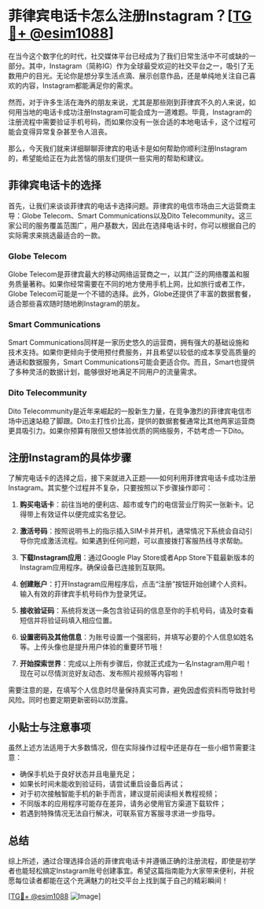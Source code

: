 # 菲律宾电话卡怎么注册Instagram？[[TG💪+ @esim1088](https://t.me/s/esim1088)]

在当今这个数字化的时代，社交媒体平台已经成为了我们日常生活中不可或缺的一部分。其中，Instagram（简称IG）作为全球最受欢迎的社交平台之一，吸引了无数用户的目光。无论你是想分享生活点滴、展示创意作品，还是单纯地关注自己喜欢的内容，Instagram都能满足你的需求。

然而，对于许多生活在海外的朋友来说，尤其是那些刚到菲律宾不久的人来说，如何用当地的电话卡成功注册Instagram可能会成为一道难题。毕竟，Instagram的注册流程中需要验证手机号码，而如果你没有一张合适的本地电话卡，这个过程可能会变得异常复杂甚至令人沮丧。

那么，今天我们就来详细聊聊菲律宾的电话卡是如何帮助你顺利注册Instagram的，希望能给正在为此苦恼的朋友们提供一些实用的帮助和建议。

## 菲律宾电话卡的选择

首先，让我们来谈谈菲律宾的电话卡选择问题。菲律宾的电信市场由三大运营商主导：Globe Telecom、Smart Communications以及Dito Telecommunity。这三家公司的服务覆盖范围广，用户基数大，因此在选择电话卡时，你可以根据自己的实际需求来挑选最适合的一款。

### Globe Telecom

Globe Telecom是菲律宾最大的移动网络运营商之一，以其广泛的网络覆盖和服务质量著称。如果你经常需要在不同的地方使用手机上网，比如旅行或者工作，Globe Telecom可能是一个不错的选择。此外，Globe还提供了丰富的数据套餐，适合那些喜欢随时随地刷Instagram的朋友。

### Smart Communications

Smart Communications同样是一家历史悠久的运营商，拥有强大的基础设施和技术支持。如果你更倾向于使用预付费服务，并且希望以较低的成本享受高质量的通话和数据服务，Smart Communications可能会更适合你。而且，Smart也提供了多种灵活的数据计划，能够很好地满足不同用户的流量需求。

### Dito Telecommunity

Dito Telecommunity是近年来崛起的一股新生力量，在竞争激烈的菲律宾电信市场中迅速站稳了脚跟。Dito主打性价比高，提供的数据套餐通常比其他两家运营商更具吸引力。如果你预算有限但又想体验优质的网络服务，不妨考虑一下Dito。

## 注册Instagram的具体步骤

了解完电话卡的选择之后，接下来就进入正题——如何利用菲律宾电话卡成功注册Instagram。其实整个过程并不复杂，只要按照以下步骤操作即可：

1. **购买电话卡**：前往当地的便利店、超市或专门的电信营业厅购买一张新卡。记得带上有效证件以便完成实名登记。

2. **激活号码**：按照说明书上的指示插入SIM卡并开机，通常情况下系统会自动引导你完成激活流程。如果遇到任何问题，可以直接拨打客服热线寻求帮助。

3. **下载Instagram应用**：通过Google Play Store或者App Store下载最新版本的Instagram应用程序。确保设备已连接到互联网。

4. **创建账户**：打开Instagram应用程序后，点击“注册”按钮开始创建个人资料。输入有效的菲律宾手机号码作为登录凭证。

5. **接收验证码**：系统将发送一条包含验证码的信息至你的手机号码，请及时查看短信并将验证码填入相应位置。

6. **设置密码及其他信息**：为账号设置一个强密码，并填写必要的个人信息如姓名等。上传头像也是提升用户体验的重要环节哦！

7. **开始探索世界**：完成以上所有步骤后，你就正式成为一名Instagram用户啦！现在可以尽情浏览好友动态、发布照片视频等内容啦！

需要注意的是，在填写个人信息时尽量保持真实可靠，避免因虚假资料而导致封号风险。同时也要定期更新密码以防泄露。

## 小贴士与注意事项

虽然上述方法适用于大多数情况，但在实际操作过程中还是存在一些小细节需要注意：

- 确保手机处于良好状态并且电量充足；
- 如果长时间未能收到验证码，请尝试重启设备后再试；
- 对于初次接触智能手机的新手而言，建议提前阅读相关教程视频；
- 不同版本的应用程序可能存在差异，请务必使用官方渠道下载软件；
- 若遇到特殊情况无法自行解决，可联系官方客服寻求进一步指导。

## 总结

综上所述，通过合理选择合适的菲律宾电话卡并遵循正确的注册流程，即使是初学者也能轻松搞定Instagram账号创建事宜。希望这篇指南能为大家带来便利，并祝愿每位读者都能在这个充满魅力的社交平台上找到属于自己的精彩瞬间！

[[TG💪+ @esim1088](https://t.me/s/esim1088) ![Image](https://i.postimg.cc/4NQfJmqS/Snipaste-2025-05-13-00-14-12.png)]